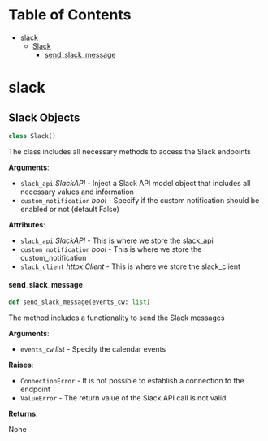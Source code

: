 # Table of Contents

* [slack](#slack)
  * [Slack](#slack.Slack)
    * [send\_slack\_message](#slack.Slack.send_slack_message)

<a id="slack"></a>

# slack

<a id="slack.Slack"></a>

## Slack Objects

```python
class Slack()
```

The class includes all necessary methods to access the Slack endpoints

**Arguments**:

- `slack_api` _SlackAPI_ - Inject a Slack API model object that includes all necessary values and information
- `custom_notification` _bool_ - Specify if the custom notification should be enabled or not (default False)
  

**Attributes**:

- `slack_api` _SlackAPI_ - This is where we store the slack_api
- `custom_notification` _bool_ - This is where we store the custom_notification
- `slack_client` _httpx.Client_ - This is where we store the slack_client

<a id="slack.Slack.send_slack_message"></a>

#### send\_slack\_message

```python
def send_slack_message(events_cw: list)
```

The method includes a functionality to send the Slack messages

**Arguments**:

- `events_cw` _list_ - Specify the calendar events
  

**Raises**:

- `ConnectionError` - It is not possible to establish a connection to the endpoint
- `ValueError` - The return value of the Slack API call is not valid
  

**Returns**:

  None

